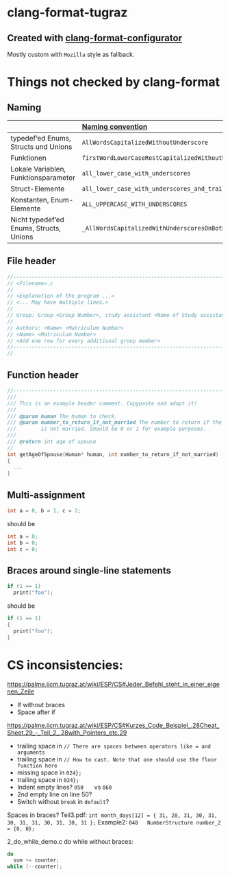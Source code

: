 # clang-format-tugraz

## Created with [clang-format-configurator](https://zed0.co.uk/clang-format-configurator/)

Mostly custom with `Mozilla` style as fallback.

# Things not checked by clang-format

## Naming

| | [Naming convention](https://palme.iicm.tugraz.at/wiki/ESP/CS#Namenskonvention) |
|:----------------------------------------|:----------------------------|
| typedef‘ed Enums, Structs und Unions    | `AllWordsCapitalizedWithoutUnderscore` |
| Funktionen                              | `firstWordLowerCaseRestCapitalizedWithoutUnderscores` |
| Lokale Variablen, Funktionsparameter    | `all_lower_case_with_underscores` |
| Struct-Elemente                         | `all_lower_case_with_underscores_and_trailing_underscore_` |
| Konstanten, Enum-Elemente               | `ALL_UPPERCASE_WITH_UNDERSCORES` |
| Nicht typedef’ed Enums, Structs, Unions | `_AllWordsCapitalizedWithUnderscoresOnBothEnds_` |

## File header

```c
//-----------------------------------------------------------------------------
// <Filename>.c
//
// <Explanation of the program ...>
// <... May have multiple lines.>
//
// Group: Group <Group Number>, study assistant <Name of Study assistant>
//
// Authors: <Name> <Matriculum Number>
// <Name> <Matriculum Number>
// <Add one row for every additional group member>
//-----------------------------------------------------------------------------
//
```

## Function header

```c
//-----------------------------------------------------------------------------
///
/// This is an example header comment. Copypaste and adapt it!
///
/// @param human The human to check.
/// @param number_to_return_if_not_married The number to return if the human
///        is not married. Should be 0 or 1 for example purposes.
///
/// @return int age of spouse
//
int getAgeOfSpouse(Human* human, int number_to_return_if_not_married)
{
  ...
}
```

## Multi-assignment

```c
int a = 0, b = 1, c = 2;
```

should be 

```c
int a = 0;
int b = 0;
int c = 0;
```

## Braces around single-line statements

```c
if (1 == 1)
  print("foo");
```

should be

```c
if (1 == 1)
{
  print("foo");
}
```

# CS inconsistencies:

https://palme.iicm.tugraz.at/wiki/ESP/CS#Jeder_Befehl_steht_in_einer_eigenen_Zeile

- If without braces
- Space after if

https://palme.iicm.tugraz.at/wiki/ESP/CS#Kurzes_Code_Beispiel_.28Cheat_Sheet.29_-_Teil_2_.28with_Pointers_etc.29

- trailing space in `// There are spaces between operators like = and arguments `
- trailing space in `// How to cast. Note that one should use the floor function here `
- missing space in `024}; `
- trailing space in `024}; `
- Indent empty lines? `050   ` vs `060 `
- 2nd empty line on line 50?
- Switch without `break` in `default`?

Spaces in braces?
Teil3.pdf: `int month_days[12] = { 31, 28, 31, 30, 31, 30, 31, 31, 30, 31, 30, 31 };` 
Example2:  `048   NumberStructure number_2 = {0, 0};`

2_do_while_demo.c do while without braces:
```c
do
  sum += counter;
while (--counter);
```
